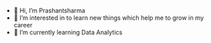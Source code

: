 - 👋 Hi, I’m Prashantsharma
- 👀 I’m interested in to learn new things which help me to grow in my career
- 🌱 I’m currently learning Data Analytics

<!---
PSY-1996/PSY-1996 is a ✨ special ✨ repository because its `README.md` (this file) appears on your GitHub profile.
You can click the Preview link to take a look at your changes.
--->
